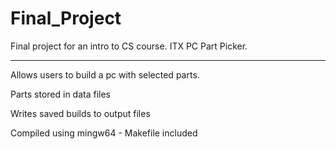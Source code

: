 # Final_Project
Final project for an intro to CS course.  ITX PC Part Picker.

-------------------------------------------------------------

Allows users to build a pc with selected parts. 

Parts stored in data files

Writes saved builds to output files

Compiled using mingw64 - Makefile included

